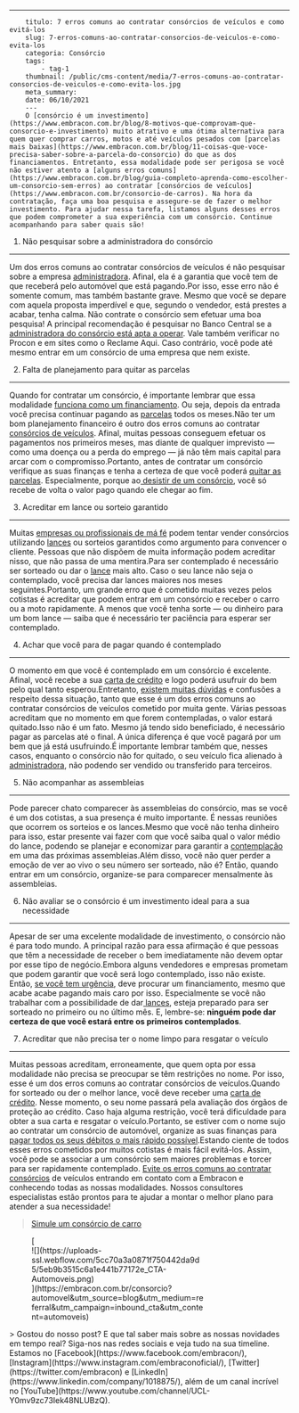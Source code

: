 ---
        titulo: 7 erros comuns ao contratar consórcios de veículos e como evitá-los
        slug: 7-erros-comuns-ao-contratar-consorcios-de-veiculos-e-como-evita-los
        categoria: Consórcio
        tags:
            - tag-1
        thumbnail: /public/cms-content/media/7-erros-comuns-ao-contratar-consorcios-de-veiculos-e-como-evita-los.jpg
        meta_summary: 
        date: 06/10/2021
        ---
        O [consórcio é um investimento](https://www.embracon.com.br/blog/8-motivos-que-comprovam-que-consorcio-e-investimento) muito atrativo e uma ótima alternativa para quem quer comprar carros, motos e até veículos pesados com [parcelas mais baixas](https://www.embracon.com.br/blog/11-coisas-que-voce-precisa-saber-sobre-a-parcela-do-consorcio) do que as dos financiamentos. Entretanto, essa modalidade pode ser perigosa se você não estiver atento a [alguns erros comuns](https://www.embracon.com.br/blog/guia-completo-aprenda-como-escolher-um-consorcio-sem-erros) ao contratar [consórcios de veículos](https://www.embracon.com.br/consorcio-de-carros). Na hora da contratação, faça uma boa pesquisa e assegure-se de fazer o melhor investimento. Para ajudar nessa tarefa, listamos alguns desses erros que podem comprometer a sua experiência com um consórcio. Continue acompanhando para saber quais são!

1. Não pesquisar sobre a administradora do consórcio
----------------------------------------------------

Um dos erros comuns ao contratar consórcios de veículos é não pesquisar sobre a empresa [administradora](https://www.embracon.com.br/conhecaoconsorcio/o-que-e-uma-administradora-de-consorcio). Afinal, ela é a garantia que você tem de que receberá pelo automóvel que está pagando.Por isso, esse erro não é somente comum, mas também bastante grave. Mesmo que você se depare com aquela proposta imperdível e que, segundo o vendedor, está prestes a acabar, tenha calma. Não contrate o consórcio sem efetuar uma boa pesquisa! A principal recomendação é pesquisar no Banco Central se a [administradora do consórcio está apta a operar](https://www.embracon.com.br/blog/afinal-o-que-uma-administradora-de-consorcio-faz). Vale também verificar no Procon e em sites como o Reclame Aqui. Caso contrário, você pode até mesmo entrar em um consórcio de uma empresa que nem existe.

2. Falta de planejamento para quitar as parcelas
------------------------------------------------

Quando for contratar um consórcio, é importante lembrar que essa modalidade [funciona como um financiamento](https://www.embracon.com.br/blog/financiamento-ou-consorcio-o-que-e-melhor-na-compra-de-um-imovel). Ou seja, depois da entrada você precisa continuar pagando as [parcelas](https://www.embracon.com.br/blog/como-calcular-as-parcelas-no-consorcio) todos os meses.Não ter um bom planejamento financeiro é outro dos erros comuns ao contratar [consórcios de veículos](https://www.embracon.com.br/consorcio-de-carros). Afinal, muitas pessoas conseguem efetuar os pagamentos nos primeiros meses, mas diante de qualquer imprevisto — como uma doença ou a perda do emprego — já não têm mais capital para arcar com o compromisso.Portanto, antes de contratar um consórcio verifique as suas finanças e tenha a certeza de que você poderá [quitar as parcelas](https://www.embracon.com.br/blog/antecipar-um-consorcio-descubra-aqui). Especialmente, porque ao[ desistir de um consórcio](https://www.embracon.com.br/blog/quais-sao-os-resultados-ao-desistir-do-consorcio), você só recebe de volta o valor pago quando ele chegar ao fim.

3. Acreditar em lance ou sorteio garantido
------------------------------------------

Muitas [empresas ou profissionais de má fé](https://www.embracon.com.br/blog/fraude-em-consorcio-como-nao-cair-em-golpes) podem tentar vender consórcios utilizando [lances](https://www.embracon.com.br/conhecaoconsorcio/o-que-e-o-lance) ou sorteios garantidos como argumento para convencer o cliente. Pessoas que não dispõem de muita informação podem acreditar nisso, que não passa de uma mentira.Para ser contemplado é necessário ser sorteado ou dar o [lance](https://www.embracon.com.br/blog/como-funcionam-os-tipos-de-lances-no-consorcio) mais alto. Caso o seu lance não seja o contemplado, você precisa dar lances maiores nos meses seguintes.Portanto, um grande erro que é cometido muitas vezes pelos cotistas é acreditar que podem entrar em um consórcio e receber o carro ou a moto rapidamente. A menos que você tenha sorte — ou dinheiro para um bom lance — saiba que é necessário ter paciência para esperar ser contemplado.

4. Achar que você para de pagar quando é contemplado
----------------------------------------------------

O momento em que você é contemplado em um consórcio é excelente. Afinal, você recebe a sua [carta de crédito](https://www.embracon.com.br/conhecaoconsorcio/o-que-e-carta-de-credito) e logo poderá usufruir do bem pelo qual tanto esperou.Entretanto, [existem muitas dúvidas](https://www.embracon.com.br/blog/9-duvidas-mais-comuns-sobre-consorcio) e confusões a respeito dessa situação, tanto que esse é um dos erros comuns ao contratar consórcios de veículos cometido por muita gente. Várias pessoas acreditam que no momento em que forem contempladas, o valor estará quitado.Isso não é um fato. Mesmo já tendo sido beneficiado, é necessário pagar as parcelas até o final. A única diferença é que você pagará por um bem que já está usufruindo.É importante lembrar também que, nesses casos, enquanto o consórcio não for quitado, o seu veículo fica alienado à [administradora](https://www.embracon.com.br/conhecaoconsorcio/o-que-e-uma-administradora-de-consorcio), não podendo ser vendido ou transferido para terceiros.

5. Não acompanhar as assembleias
--------------------------------

Pode parecer chato comparecer às assembleias do consórcio, mas se você é um dos cotistas, a sua presença é muito importante. É nessas reuniões que ocorrem os sorteios e os lances.Mesmo que você não tenha dinheiro para isso, estar presente vai fazer com que você saiba qual o valor médio do lance, podendo se planejar e economizar para garantir a [contemplação](https://www.embracon.com.br/conhecaoconsorcio/o-que-e-contemplacao) em uma das próximas assembleias.Além disso, você não quer perder a emoção de ver ao vivo o seu número ser sorteado, não é? Então, quando entrar em um consórcio, organize-se para comparecer mensalmente às assembleias.

6. Não avaliar se o consórcio é um investimento ideal para a sua necessidade
----------------------------------------------------------------------------

Apesar de ser uma excelente modalidade de investimento, o consórcio não é para todo mundo. A principal razão para essa afirmação é que pessoas que têm a necessidade de receber o bem imediatamente não devem optar por esse tipo de negócio.Embora alguns vendedores e empresas prometam que podem garantir que você será logo contemplado, isso não existe. Então, [se você tem urgência](https://www.embracon.com.br/blog/quanto-tempo-demoro-para-pegar-meu-carro-no-consorcio), deve procurar um financiamento, mesmo que acabe acabe pagando mais caro por isso. Especialmente se você não trabalhar com a possibilidade de dar[ lances](https://www.embracon.com.br/blog/como-funcionam-os-tipos-de-lances-no-consorcio), esteja preparado para ser sorteado no primeiro ou no último mês. E, lembre-se: **ninguém pode dar certeza de que você estará entre os primeiros contemplados**.

7. Acreditar que não precisa ter o nome limpo para resgatar o veículo
---------------------------------------------------------------------

Muitas pessoas acreditam, erroneamente, que quem opta por essa modalidade não precisa se preocupar se têm restrições no nome. Por isso, esse é um dos erros comuns ao contratar consórcios de veículos.Quando for sorteado ou der o melhor lance, você deve receber uma [carta de crédito](https://www.embracon.com.br/conhecaoconsorcio/o-que-e-carta-de-credito). Nesse momento, o seu nome passará pela avaliação dos órgãos de proteção ao crédito. Caso haja alguma restrição, você terá dificuldade para obter a sua carta e resgatar o veículo.Portanto, se estiver com o nome sujo ao contratar um consórcio de automóvel, organize as suas finanças para [pagar todos os seus débitos o mais rápido possível](https://www.embracon.com.br/blog/antecipar-um-consorcio-descubra-aqui).Estando ciente de todos esses erros cometidos por muitos cotistas é mais fácil evitá-los. Assim, você pode se associar a um consórcio sem maiores problemas e torcer para ser rapidamente contemplado. [Evite os erros comuns ao contratar consórcios](https://www.embracon.com.br/blog/guia-completo-aprenda-como-escolher-um-consorcio-sem-erros) de veículos entrando em contato com a Embracon e conhecendo todas as nossas modalidades. Nossos consultores especialistas estão prontos para te ajudar a montar o melhor plano para atender a sua necessidade!

> [ Simule um consórcio de carro](https://www.embracon.com.br/consorcio-de-carros)

<figure class="w-richtext-figure-type-image w-richtext-align-center" style="max-width:310px">[<div>![](https://uploads-ssl.webflow.com/5cc70a3a0871f750442da9d5/5eb9b3515c6a1e441b77172e_CTA-Automoveis.png)</div>](https://embracon.com.br/consorcio?automovel&utm_source=blog&utm_medium=referral&utm_campaign=inbound_cta&utm_content=automoveis)</figure>> Gostou do nosso post? E que tal saber mais sobre as nossas novidades em tempo real? Siga-nos nas redes sociais e veja tudo na sua timeline. Estamos no [Facebook](https://www.facebook.com/embracon/), [Instagram](https://www.instagram.com/embraconoficial/), [Twitter](https://twitter.com/embracon) e [LinkedIn](https://www.linkedin.com/company/1018875/), além de um canal incrível no [YouTube](https://www.youtube.com/channel/UCL-Y0mv9zc73Iek48NLUBzQ).

‍
        